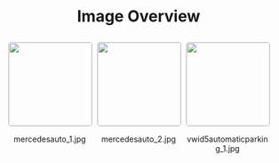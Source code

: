 <h1 style ="text-align: center;"> Image Overview </h1>
<div style="display: flex;
flex-wrap: wrap;
gap: 10px;
justify-content: center;
padding: 10px;" >
<div style="flex: 1 1 calc(33.333% - 20px); /* Three images per row on large screens */
        max-width: 150px;
        text-align: center;" >
<img src="https://media.evkx.net/multimedia/technology/driverassistance/automaticparking/mercedesauto_1_xst.jpg" style="width: 150px;
height: auto;
border: 1px solid #ddd;
border-radius: 5px;
  ">
<p>mercedesauto_1.jpg</p>
</div>
<div style="flex: 1 1 calc(33.333% - 20px); /* Three images per row on large screens */
        max-width: 150px;
        text-align: center;" >
<img src="https://media.evkx.net/multimedia/technology/driverassistance/automaticparking/mercedesauto_2_xst.jpg" style="width: 150px;
height: auto;
border: 1px solid #ddd;
border-radius: 5px;
  ">
<p>mercedesauto_2.jpg</p>
</div>
<div style="flex: 1 1 calc(33.333% - 20px); /* Three images per row on large screens */
        max-width: 150px;
        text-align: center;" >
<img src="https://media.evkx.net/multimedia/technology/driverassistance/automaticparking/vwid5automaticparking_1_xst.jpg" style="width: 150px;
height: auto;
border: 1px solid #ddd;
border-radius: 5px;
  ">
<p>vwid5automaticparking_1.jpg</p>
</div>
</div>
